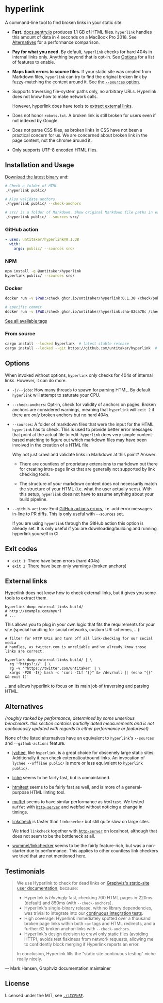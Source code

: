 # hyperlink

A command-line tool to find broken links in your static site.

* **Fast.** [docs.sentry.io](https://github.com/getsentry/sentry-docs) produces
  1.1 GB of HTML files. `hyperlink` handles this amount of data in 4 seconds on
  a MacBook Pro 2018. See [Alternatives](#alternatives) for a performance comparison.

* **Pay for what you need.** By default, `hyperlink` checks for hard 404s in
  internal links only. Anything beyond that is opt-in. See [Options](#options)
  for a list of features to enable.

* **Maps back errors to source files.** If your static site was created from
  Markdown files, `hyperlink` can try to find the original broken link by
  fuzzy-matching the content around it. See the [`--sources` option](#options).

* Supports traversing file-system paths only, no arbitrary URLs. Hyperlink does not know how to make network calls.

  However, hyperlink does have tools to [extract external links](#external-links).

* Does not honor `robots.txt`. A broken link is still broken for users even if
  not indexed by Google.

* Does not parse CSS files, as broken links in CSS have not been a practical
  concern for us. We are concerned about broken link in the page content, not
  the chrome around it.

* Only supports UTF-8 encoded HTML files.

## Installation and Usage

[Download the latest binary](https://github.com/untitaker/hyperlink/releases) and:

```bash
# Check a folder of HTML
./hyperlink public/

# Also validate anchors
./hyperlink public/ --check-anchors

# src/ is a folder of Markdown. Show original Markdown file paths in errors
./hyperlink public/ --sources src/
```

### GitHub action

```yaml
- uses: untitaker/hyperlink@0.1.38
  with:
    args: public/ --sources src/
```

### NPM

```bash
npm install -g @untitaker/hyperlink
hyperlink public/ --sources src/
```

### Docker

```bash
docker run -v $PWD:/check ghcr.io/untitaker/hyperlink:0.1.38 /check/public/ --sources /check/src/

# specific commit
docker run -v $PWD:/check ghcr.io/untitaker/hyperlink:sha-82ca78c /check/public/ --sources /check/src
```

[See all available tags](https://github.com/untitaker/hyperlink/pkgs/container/hyperlink)

### From source

```bash
cargo install --locked hyperlink  # latest stable release
cargo install --locked --git https://github.com/untitaker/hyperlink  # latest git SHA
```

## Options

When invoked without options, `hyperlink` only checks for 404s of internal
links. However, it can do more.

* `-j/--jobs`: How many threads to spawn for parsing HTML. By default
  `hyperlink` will attempt to saturate your CPU.

* `--check-anchors`: Opt-in, check for validity of anchors on pages. Broken
  anchors are considered warnings, meaning that `hyperlink` will `exit 2` if
  there are *only* broken anchors but no hard 404s.

* `--sources`: A folder of markdown files that were the input for the HTML
  `hyperlink` has to check. This is used to provide better error messages that
  point at the actual file to edit. `hyperlink` does very simple content-based
  matching to figure out which markdown files may have been involved in the
  creation of a HTML file.

  Why not just crawl and validate links in Markdown at this point? Answer:

  * There are countless of proprietary extensions to markdown out there for
    creating intra-page links that are generally not supported by link checking
    tools.

  * The structure of your markdown content does not necessarily match the
    structure of your HTML (i.e. what the user actually sees). With this setup,
    `hyperlink` does not have to assume anything about your build pipeline.

* `--github-actions`: Emit [GitHub actions
  errors](https://docs.github.com/en/free-pro-team@latest/actions/reference/workflow-commands-for-github-actions#setting-an-error-message),
  i.e. add error messages in-line to PR diffs. This is only useful with
  `--sources` set.

  If you are using `hyperlink` through the GitHub action this option is already
  set. It is only useful if you are downloading/building and running hyperlink
  yourself in CI.

## Exit codes

* `exit 1`: There have been errors (hard 404s)
* `exit 2`: There have been only warnings (broken anchors)

## External links

Hyperlink does not know how to check external links, but it gives you some tools to extract them.

```
hyperlink dump-external-links build/
# http://example.com/myurl
# ...
```

This allows you to plug in your own logic that fits the requirements for your
site (special handling for social networks, custom URI schemes, ...):

```
# filter for HTTP URLs and turn off all link-checking for our social media
# handles, as twitter.com is unreliable and we already know those links are correct.

hyperlink dump-external-links build/ | \
  rg '^https?://' | \
  rg -v '^https://twitter.com/untitaker' | \
  xargs -P20 -I{} bash -c 'curl -ILf "{}" &> /dev/null || (echo "{}" && exit 1)'
```

...and allows hyperlink to focus on its main job of traversing and parsing HTML.

## Alternatives

*(roughly ranked by performance, determined by some unserious benchmark. this
section contains partially dated measurements and is not continuously updated
with regards to either performance or featureset)*

None of the listed alternatives have an equivalent to `hyperlink`'s `--sources`
and `--github-actions` feature.

* [lychee](https://github.com/lycheeverse/lychee), like `hyperlink`, is a great
  choice for obscenely large static sites. Additionally it can check
  external/outbound links. An invocation of `lychee --offline public/` is more or
  less equivalent to `hyperlink public/`.

* [liche](https://github.com/raviqqe/liche) seems to be fairly fast, but is
  unmaintained.

* [htmltest](https://github.com/wjdp/htmltest) seems to be fairly fast as well,
  and is more of a general-purpose HTML linting tool.

* [muffet](https://github.com/raviqqe/muffet) seems to have similar performance
  as `htmltest`. We tested `muffet` with
  [`http-server`](https://www.npmjs.com/package/http-server) and webfsd without
  noticing a change in timings.

* [linkcheck](https://github.com/filiph/linkcheck) is faster than `linkchecker`
  but still quite slow on large sites.

  We tried `linkcheck` together with
  [`http-server`](https://www.npmjs.com/package/http-server) on localhost,
  although that does not seem to be the bottleneck at all.

* [wummel/linkchecker](https://wummel.github.io/linkchecker/) seems to be the
  fairly feature-rich, but was a non-starter due to performance. This applies
  to other countless link checkers we tried that are not mentioned here.

## Testimonials

> We use Hyperlink to check for dead links on
> [Graphviz's static-site user documentation](https://graphviz.org/), because:
> 
> * Hyperlink is *blazingly* fast, checking 700 HTML pages in 220ms (default) and
>   850ms (with `--check-anchors`).
> * Hyperlink's single-binary release, with no library dependencies,
>   was trivial to integrate into our [continuous integration tests](https://gitlab.com/graphviz/graphviz.gitlab.io/-/blob/5dcfa637b7df17e3a1b821f3d7e9de8f5f82544b/.gitlab-ci.yml#L27).
> * High coverage: Hyperlink immediately spotted over a thousand broken page
>   links within both `<a>` tags and HTML redirects, and a further 62 broken
>   anchor-links with `--check-anchors`.
> * Hyperlink's design decision to crawl only static files (avoiding HTTP),
>   avoids test flakiness from network requests, allowing me to confidently
>   block merging if Hyperlink reports an error.
>
> In conclusion, Hyperlink fills the "static site continuous testing" niche
> really nicely.

-- Mark Hansen, Graphviz documentation maintainer

## License

Licensed under the MIT, see [`./LICENSE`](./LICENSE).
